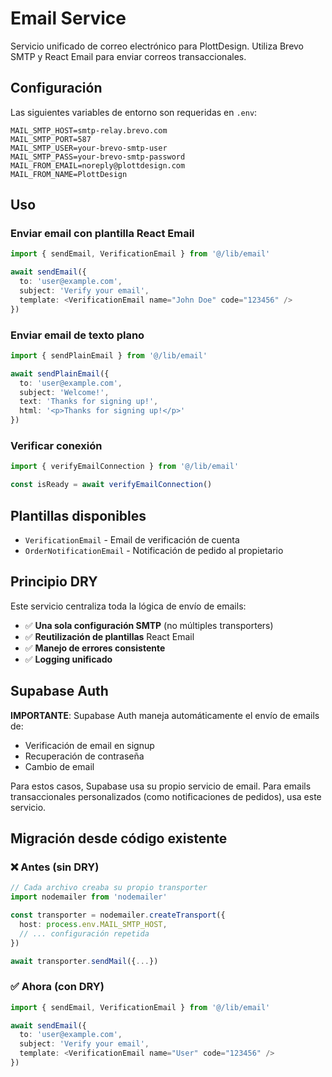 # Email Service

Servicio unificado de correo electrónico para PlottDesign. Utiliza Brevo SMTP y React Email para enviar correos transaccionales.

## Configuración

Las siguientes variables de entorno son requeridas en `.env`:

```env
MAIL_SMTP_HOST=smtp-relay.brevo.com
MAIL_SMTP_PORT=587
MAIL_SMTP_USER=your-brevo-smtp-user
MAIL_SMTP_PASS=your-brevo-smtp-password
MAIL_FROM_EMAIL=noreply@plottdesign.com
MAIL_FROM_NAME=PlottDesign
```

## Uso

### Enviar email con plantilla React Email

```typescript
import { sendEmail, VerificationEmail } from '@/lib/email'

await sendEmail({
  to: 'user@example.com',
  subject: 'Verify your email',
  template: <VerificationEmail name="John Doe" code="123456" />
})
```

### Enviar email de texto plano

```typescript
import { sendPlainEmail } from '@/lib/email'

await sendPlainEmail({
  to: 'user@example.com',
  subject: 'Welcome!',
  text: 'Thanks for signing up!',
  html: '<p>Thanks for signing up!</p>'
})
```

### Verificar conexión

```typescript
import { verifyEmailConnection } from '@/lib/email'

const isReady = await verifyEmailConnection()
```

## Plantillas disponibles

- `VerificationEmail` - Email de verificación de cuenta
- `OrderNotificationEmail` - Notificación de pedido al propietario

## Principio DRY

Este servicio centraliza toda la lógica de envío de emails:

- ✅ **Una sola configuración SMTP** (no múltiples transporters)
- ✅ **Reutilización de plantillas** React Email
- ✅ **Manejo de errores consistente**
- ✅ **Logging unificado**

## Supabase Auth

**IMPORTANTE**: Supabase Auth maneja automáticamente el envío de emails de:
- Verificación de email en signup
- Recuperación de contraseña
- Cambio de email

Para estos casos, Supabase usa su propio servicio de email. Para emails transaccionales personalizados (como notificaciones de pedidos), usa este servicio.

## Migración desde código existente

### ❌ Antes (sin DRY)
```typescript
// Cada archivo creaba su propio transporter
import nodemailer from 'nodemailer'

const transporter = nodemailer.createTransport({
  host: process.env.MAIL_SMTP_HOST,
  // ... configuración repetida
})

await transporter.sendMail({...})
```

### ✅ Ahora (con DRY)
```typescript
import { sendEmail, VerificationEmail } from '@/lib/email'

await sendEmail({
  to: 'user@example.com',
  subject: 'Verify your email',
  template: <VerificationEmail name="User" code="123456" />
})
```
